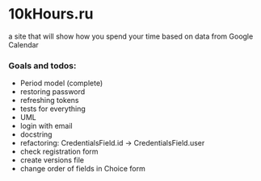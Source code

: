 # 10kHours.ru

a site that will show how you spend your time based on data from Google Calendar

### Goals and todos:

- Period model (complete)
- restoring password
- refreshing tokens
- tests for everything
- UML
- login with email
- docstring
- refactoring: CredentialsField.id -> CredentialsField.user
- check registration form
- create versions file
- change order of fields in Choice form
